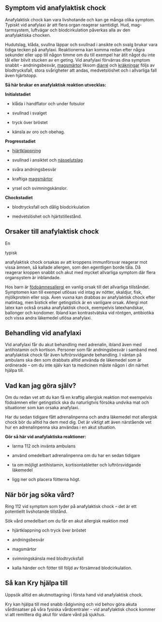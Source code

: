 Symptom vid anafylaktisk chock
------------------------------

Anafylaktisk chock kan vara livshotande och kan ge många olika symptom. Typiskt vid anafylaxi är att flera organ reagerar samtidigt. Hud, mag-tarmsystem, luftvägar och blodcirkulation påverkas alla av den anafylaktiska chocken.

Hudutslag, klåda, svullna läppar och svullnad i ansikte och svalg brukar vara tidiga tecken på anafylaxi. Reaktionerna kan komma redan efter några sekunder eller upp till någon timme om du till exempel har ätit något du inte tål eller blivit stucken av en geting. Vid anafylaxi förvärras dina symptom snabbt – andningsbesvär, [magsmärtor](https://www.kry.se/fakta/mage-och-tarm/ont-i-magen/ "magsmartor") liksom [diarré](https://www.kry.se/fakta/diarre/ "diarre") och [kräkningar](https://www.kry.se/fakta/illamaende/ "krakningar") följs av blodtrycksfall, stora svårigheter att andas, medvetslöshet och i allvarliga fall även hjärtstopp.

**Så här brukar** **en anafylaktisk reaktion utvecklas:**

**Initialstadiet**

*   klåda i handflator och under fotsulor
    
*   svullnad i svalget
    
*   tryck över bröstet
    
*   känsla av oro och obehag.
    

**Progresstadiet**

*   [hjärtklappning](https://www.kry.se/fakta/hjartklappning/ "hjartklappning")
    
*   svullnad i ansiktet och [nässelutslag](https://www.kry.se/fakta/nasselutslag/ "nasselutslag")
    
*   svåra andningsbesvär
    
*   kraftiga [magsmärtor](https://www.kry.se/fakta/ont-i-magen/ "magsmartor")
    
*   yrsel och svimningskänslor.
    

**Chockstadiet**

*   blodtrycksfall och dålig blodcirkulation
    
*   medvetslöshet och hjärtstillestånd.
    

Orsaker till anafylaktisk chock
-------------------------------

En

typisk

anafylaktisk chock orsakas av att kroppens immunförsvar reagerar mot vissa ämnen, så kallade allergen, som den egentligen borde tåla. Då reagerar kroppen snabbt och akut med mycket allvarliga symptom där flera organsystem är inblandade.

Hos barn är [födoämnesallergi](https://www.kry.se/fakta/fodoamnesallergi/ "fodoamnesallergi") en vanlig orsak till det allvarliga tillståndet. Symptomen kan till exempel utlösas vid intag av nötter, skaldjur, fisk, mjölkprotein eller soja. Även vuxna kan drabbas av anafylaktisk chock efter matintag, men bistick eller getingstick är en vanligare orsak. Allergi mot latex kan också orsaka anafylaktisk chock, exempelvis latexhandskar, ballonger och kondomer. Ibland kan kontrastvätska vid röntgen, antibiotika och vissa andra läkemedel utlösa anafylaxi.

Behandling vid anafylaxi
------------------------

Vid anafylaxi får du akut behandling med adrenalin, ibland även med antihistamin och kortison. Personer som får andningsbesvär i samband med anafylaktisk chock får även luftrörsvidgande behandling. I väntan på ambulans ska den som drabbats alltid använda de läkemedel som är ordinerade – om du inte själv kan ta medicinen måste någon i din närhet hjälpa till.

Vad kan jag göra själv?
-----------------------

Om du redan vet att du kan få en kraftig allergisk reaktion mot exempelvis födoämnen eller getingstick ska du naturligtvis försöka undvika mat och situationer som kan orsaka anafylaxi.

Har du sedan tidigare fått adrenalinpenna och andra läkemedel mot allergisk chock bör du alltid ha dem med dig. Det är viktigt att även närstående vet hur en adrenalinpenna ska användas i en akut situation.

**Gör så här vid anafylaktiska reaktioner:**

*   larma 112 och invänta ambulans
    
*   använd omedelbart adrenalinpenna om du har en sedan tidigare
    
*   ta om möjligt antihistamin, kortisontabletter och luftrörsvidgande läkemedel
    
*   ligg ner och placera fötterna högt.
    

När bör jag söka vård?
----------------------

Ring 112 vid symptom som tyder på anafylaktisk chock – det är ett potentiellt livshotande tillstånd.

Sök vård omedelbart om du får en akut allergisk reaktion med

*   hjärtklappning och tryck över bröstet
    
*   andningsbesvär
    
*   magsmärtor
    
*   svimningskänsla med blodtrycksfall
    
*   kalla händer och fötter till följd av försämrad blodcirkulation.
    

Så kan Kry hjälpa till
----------------------

Uppsök alltid en akutmottagning i första hand vid anafylaktisk chock.

Kry kan hjälpa till med snabb rådgivning och vid behov göra akuta vårdinsatser på våra fysiska vårdcentraler – vid anafylaktisk chock kommer vi att remittera dig akut för vidare vård på sjukhus.